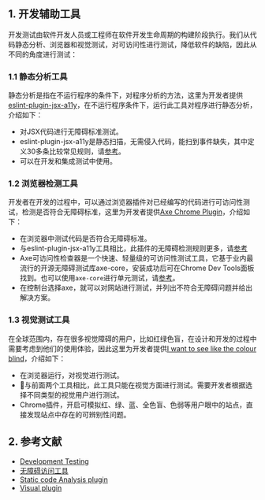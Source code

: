 

## 1. 开发辅助工具

开发测试由软件开发人员或工程师在软件开发生命周期的构建阶段执行。我们从代码静态分析、浏览器和视觉测试，对可访问性进行测试，降低软件的缺陷，因此从不同的角度进行测试：

### 1.1 静态分析工具

静态分析是指在不运行程序的条件下，对程序分析的方法，这里为开发者提供[eslint-plugin-jsx-a11y](https://github.com/evcohen/eslint-plugin-jsx-a11y)，在不运行程序条件下，运行此工具对程序进行静态分析，介绍如下：

* 对JSX代码进行无障碍标准测试。
* eslint-plugin-jsx-a11y是静态扫描，无需侵入代码，能扫到事件缺失，其中定义30多条比较常见规则，请[参考](https://github.com/evcohen/eslint-plugin-jsx-a11y)。
* 可以在开发和集成测试中使用。

### 1.2 浏览器检测工具

开发者在开发的过程中，可以通过浏览器插件对已经编写的代码进行可访问性测试，检测是否符合无障碍标准，这里为开发者提供[Axe Chrome Plugin](https://chrome.google.com/webstore/detail/axe/lhdoppojpmngadmnindnejefpokejbdd)，介绍如下：

* 在浏览器中测试代码是否符合无障碍标准。
* 与eslint-plugin-jsx-a11y工具相比，此插件的无障碍检测规则更多，请[参考](https://github.com/dequelabs/axe-core/blob/develop/doc/rule-descriptions.md)
* Axe可访问性检查器是一个快速、轻量级的可访问性测试工具，它基于业内最流行的开源无障碍测试库axe-core，安装成功后可在Chrome Dev Tools面板找到。也可以使用`axe-core`进行单元测试，请[参考](https://github.com/dequelabs/axe-core)。
* 在控制台选择axe，就可以对网站进行测试，并列出不符合无障碍问题并给出解决方案。

### 1.3 视觉测试工具
在全球范围内，存在很多视觉障碍的用户，比如红绿色盲，在设计和开发的过程中需要考虑到他们的使用体验，因此这里为开发者提供[I want to see like the colour blind](https://chrome.google.com/webstore/detail/i-want-to-see-like-the-co/jebeedfnielkcjlcokhiobodkjjpbjia)，介绍如下：

* 在浏览器运行，对视觉进行测试。
* 与前面两个工具相比，此工具只能在视觉方面进行测试。需要开发者根据选择不同类型的视觉用户进行测试。
* Chrome插件，开启可模拟红、绿、蓝、全色盲、色弱等用户眼中的站点，直接发现站点中存在的可辨别性问题。

##  2. 参考文献

* [Development Testing](https://en.wikipedia.org/wiki/Development_testing)
* [无障碍访问工具](https://www.w3cschool.cn/front_end_handbook_2017/front_end_handbook_2017-jtqp26ec.html)
* [Static code Analysis plugin](https://github.com/evcohen/eslint-plugin-jsx-a11y)
* [Visual plugin](https://websitecreationworkshop.com/blog/design-tips/see-like-color-blind/)
